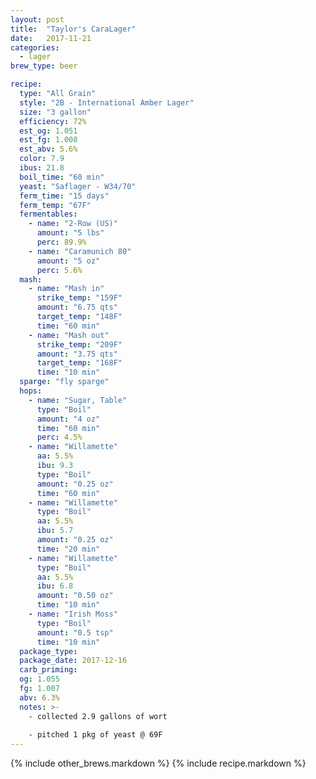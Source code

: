 ```yaml
---
layout: post
title:  "Taylor's CaraLager"
date:   2017-11-21
categories:
  - lager
brew_type: beer

recipe:
  type: "All Grain"
  style: "2B - International Amber Lager"
  size: "3 gallon"
  efficiency: 72%
  est_og: 1.051
  est_fg: 1.008
  est_abv: 5.6%
  color: 7.9
  ibus: 21.8
  boil_time: "60 min"
  yeast: "Saflager - W34/70"
  ferm_time: "15 days"
  ferm_temp: "67F"
  fermentables: 
    - name: "2-Row (US)"
      amount: "5 lbs"
      perc: 89.9%
    - name: "Caramunich 80"
      amount: "5 oz"
      perc: 5.6%
  mash: 
    - name: "Mash in"
      strike_temp: "159F"
      amount: "6.75 qts"
      target_temp: "148F"
      time: "60 min"
    - name: "Mash out"
      strike_temp: "209F"
      amount: "3.75 qts"
      target_temp: "168F"
      time: "10 min"
  sparge: "fly sparge"
  hops:
    - name: "Sugar, Table"
      type: "Boil"
      amount: "4 oz"
      time: "60 min"
      perc: 4.5%
    - name: "Willamette"
      aa: 5.5%
      ibu: 9.3
      type: "Boil"
      amount: "0.25 oz"
      time: "60 min"
    - name: "Willamette"
      type: "Boil"
      aa: 5.5%
      ibu: 5.7
      amount: "0.25 oz"
      time: "20 min"
    - name: "Willamette"
      type: "Boil"
      aa: 5.5%
      ibu: 6.8
      amount: "0.50 oz"
      time: "10 min"
    - name: "Irish Moss"
      type: "Boil"
      amount: "0.5 tsp"
      time: "10 min"
  package_type: 
  package_date: 2017-12-16
  carb_priming: 
  og: 1.055
  fg: 1.007
  abv: 6.3%
  notes: >-
    - collected 2.9 gallons of wort
    
    - pitched 1 pkg of yeast @ 69F
---
```

{% include other_brews.markdown %}
{% include recipe.markdown %}
